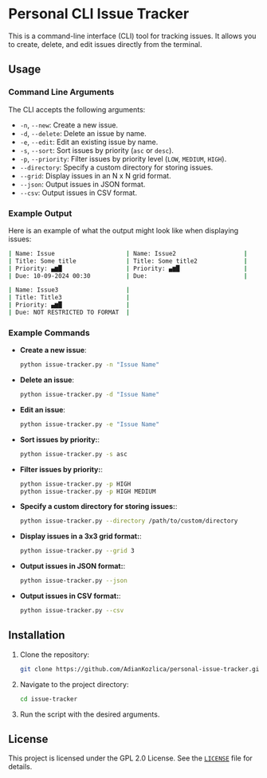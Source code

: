 # Personal CLI Issue Tracker

This is a command-line interface (CLI) tool for tracking issues. It allows you to create, delete, and edit issues directly from the terminal.

## Usage

### Command Line Arguments

The CLI accepts the following arguments:

- `-n`, `--new`: Create a new issue.
- `-d`, `--delete`: Delete an issue by name.
- `-e`, `--edit`: Edit an existing issue by name.
- `-s`, `--sort`: Sort issues by priority (`asc` or `desc`).
- `-p`, `--priority`: Filter issues by priority level (`LOW`, `MEDIUM`, `HIGH`).
- `--directory`: Specify a custom directory for storing issues.
- `--grid`: Display issues in an N x N grid format.
- `--json`: Output issues in JSON format.
- `--csv`: Output issues in CSV format.

### Example Output

Here is an example of what the output might look like when displaying issues:
```sh
| Name: Issue                    | Name: Issue2                   |
| Title: Some title              | Title: Some title2             |
| Priority: ▄▆█                  | Priority: ▄▆█                  |
| Due: 10-09-2024 00:30          | Due:                           |

| Name: Issue3                   |
| Title: Title3                  |
| Priority: ▄▆█                  |
| Due: NOT RESTRICTED TO FORMAT  |
```
### Example Commands

- **Create a new issue**:
  ```sh
  python issue-tracker.py -n "Issue Name"
  ```

- **Delete an issue**:
  ```sh
  python issue-tracker.py -d "Issue Name"
  ```

- **Edit an issue**:
  ```sh
  python issue-tracker.py -e "Issue Name"
  ```

- **Sort issues by priority:**:
  ```sh
  python issue-tracker.py -s asc
  ```

- **Filter issues by priority:**:
  ```sh
  python issue-tracker.py -p HIGH
  python issue-tracker.py -p HIGH MEDIUM
  ```

- **Specify a custom directory for storing issues:**:
  ```sh
  python issue-tracker.py --directory /path/to/custom/directory
  ```

- **Display issues in a 3x3 grid format:**:
  ```sh
  python issue-tracker.py --grid 3
  ```

- **Output issues in JSON format:**:
  ```sh
  python issue-tracker.py --json
  ```

- **Output issues in CSV format:**:
  ```sh
  python issue-tracker.py --csv
  ```

## Installation

1. Clone the repository:
   ```sh
   git clone https://github.com/AdianKozlica/personal-issue-tracker.git
   ```
2. Navigate to the project directory:
   ```sh
   cd issue-tracker
   ```
3. Run the script with the desired arguments.

## License

This project is licensed under the GPL 2.0 License. See the [`LICENSE`](LICENSE) file for details.
